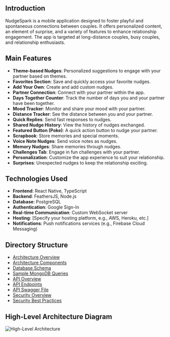 ## Introduction

NudgeSpark is a mobile application designed to foster playful and spontaneous connections between couples. It offers personalized content, an element of surprise, and a variety of features to enhance relationship engagement. The app is targeted at long-distance couples, busy couples, and relationship enthusiasts.

## Main Features

- **Theme-based Nudges**: Personalized suggestions to engage with your partner based on themes.
- **Favorites Section**: Save and quickly access your favorite nudges.
- **Add Your Own**: Create and add custom nudges.
- **Partner Connection**: Connect with your partner within the app.
- **Days Together Counter**: Track the number of days you and your partner have been together.
- **Mood Tracker**: Monitor and share your mood with your partner.
- **Distance Tracker**: See the distance between you and your partner.
- **Quick Replies**: Send fast responses to nudges.
- **Shared Nudge History**: View the history of nudges exchanged.
- **Featured Button (Poke)**: A quick action button to nudge your partner.
- **Scrapbook**: Store memories and special moments.
- **Voice Note Nudges**: Send voice notes as nudges.
- **Memory Nudges**: Share memories through nudges.
- **Challenges Tab**: Engage in fun challenges with your partner.
- **Personalization**: Customize the app experience to suit your relationship.
- **Surprises**: Unexpected nudges to keep the relationship exciting.

## Technologies Used

- **Frontend**: React Native, TypeScript
- **Backend**: FeathersJS, Node.js
- **Database**: PostgreSQL
- **Authentication**: Google Sign-In
- **Real-time Communication**: Custom WebSocket server
- **Hosting**: [Specify your hosting platform, e.g., AWS, Heroku, etc.]
- **Notifications**: Push notifications services (e.g., Firebase Cloud Messaging)

## Directory Structure

- [Architecture Overview](./architecture/overview.md)
- [Architecture Components](./architecture/components.md)
- [Database Schema](./database/schema.md)
- [Sample MongoDB Queries](./database/queries/sample-queries.md)
- [API Overview](./api/overview.md)
- [API Endpoints](./api/endpoints.md)
- [API Swagger File](./api/swagger.yaml)
- [Security Overview](./security/overview.md)
- [Security Best Practices](./security/best-practices.md)

## High-Level Architecture Diagram

![High-Level Architecture](./architecture/diagrams/high-level-architecture.png)